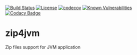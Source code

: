 [![Build Status](https://travis-ci.org/oleg-cherednik/zip4jvm.svg?branch=master)](https://travis-ci.org/oleg-cherednik/zip4jvm)
[![License](https://img.shields.io/badge/License-Apache%202.0-blue.svg)](https://opensource.org/licenses/Apache-2.0)
[![codecov](https://codecov.io/gh/oleg-cherednik/zip4j/branch/master/graph/badge.svg)](https://codecov.io/gh/oleg-cherednik/zip4j)
[![Known Vulnerabilities](https://snyk.io//test/github/oleg-cherednik/zip4j/badge.svg?targetFile=build.gradle)](https://snyk.io//test/github/oleg-cherednik/zip4j?targetFile=build.gradle)
[![Codacy Badge](https://api.codacy.com/project/badge/Grade/d30951a0aef6456db811b910ef575e12)](https://www.codacy.com/app/oleg-cherednik/zip4j?utm_source=github.com&amp;utm_medium=referral&amp;utm_content=oleg-cherednik/zip4j&amp;utm_campaign=Badge_Grade)

# zip4jvm
Zip files support for JVM application
